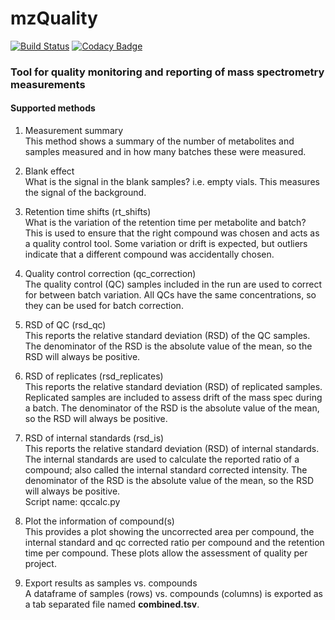 # mzQuality

[![Build Status](https://travis-ci.org/leidenuniv-lacdr-abs/mzQuality.svg?branch=master)](https://travis-ci.org/leidenuniv-lacdr-abs/mzQuality) [![Codacy Badge](https://api.codacy.com/project/badge/Grade/3de83824a5a14684b69d9c00719ca029)](https://www.codacy.com/app/michaelvanvliet/mzQuality?utm_source=github.com&amp;utm_medium=referral&amp;utm_content=leidenuniv-lacdr-abs/mzQuality&amp;utm_campaign=Badge_Grade)

### Tool for quality monitoring and reporting of mass spectrometry measurements


#### Supported methods

1) Measurement summary  
  This method shows a summary of the number of metabolites and samples measured and in how many batches these were measured.  
  
2) Blank effect  
  What is the signal in the blank samples? i.e. empty vials. This measures the signal of the background.  
  
3) Retention time shifts (rt_shifts)  
  What is the variation of the retention time per metabolite and batch? This is used to ensure that the right compound was chosen and acts as a quality control tool. Some variation or drift is expected, but outliers indicate that a different compound was accidentally chosen.   
  
4) Quality control correction (qc_correction)  
  The quality control (QC) samples included in the run are used to correct for between batch variation. All QCs have the same concentrations, so they can be used for batch correction.

5) RSD of QC (rsd_qc)  
  This reports the relative standard deviation (RSD) of the QC samples. The denominator of the RSD is the absolute value of the mean, so the RSD will always be positive.  
  
6) RSD of replicates (rsd_replicates)  
 This reports the relative standard deviation (RSD) of replicated samples. Replicated samples are included to assess drift of the mass spec during a batch. The denominator of the RSD is the absolute value of the mean, so the RSD will always be positive.  
  
7) RSD of internal standards (rsd_is)  
 This reports the relative standard deviation (RSD) of internal standards. The internal standards are used to calculate the reported ratio of a compound; also called the internal standard corrected intensity. The denominator of the RSD is the absolute value of the mean, so the RSD will always be positive.  
  Script name: qccalc.py
  
8) Plot the information of compound(s)  
  This provides a plot showing the uncorrected area per compound, the internal standard and qc corrected ratio per compound and the retention time per compound. These plots allow the assessment of quality per project.  

9) Export results as samples vs. compounds  
  A dataframe of samples (rows) vs. compounds (columns) is exported as a tab separated file named **combined.tsv**.

